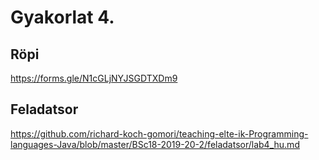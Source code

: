 # Gyakorlat 4.

## Röpi

https://forms.gle/N1cGLjNYJSGDTXDm9

## Feladatsor

https://github.com/richard-koch-gomori/teaching-elte-ik-Programming-languages-Java/blob/master/BSc18-2019-20-2/feladatsor/lab4_hu.md
